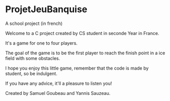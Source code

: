 # ProjetJeuBanquise
A school project (in french)

Welcome to a C project created by CS student in seconde Year in France.

It's a game for one to four players.

The goal of the game is to be the first player to reach the finish point in a ice field with some obstacles.

I hope you enjoy this little game, remember that the code is made by student, so be indulgent.

If you have any advice, it'll a pleasure to listen you!

Created by Samuel Goubeau and Yannis Sauzeau.
